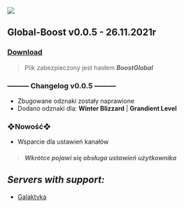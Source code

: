 ![](https://cdn.discordapp.com/attachments/901198788486631514/901198845852131448/Global-Boost.png)

## **Global-Boost v0.0.5 - 26.11.2021r**
### [**Download**](https://www.mediafire.com/file/psfrwweuu32b9w1/Global_Boost_v0.0.5.rar/file)
> Plik zabezpieczony jest hasłem ***BoostGlobal***

### **——— Changelog v0.0.5 ———**
- Zbugowane odznaki zostały naprawione
- Dodano odznaki dla: **Winter Blizzard** | **Grandient Level**

### **❖Nowość❖**
- Wsparcie dla ustawień kanałów

> ##### ***Wkrótce pojawi się obsługa ustawień użytkownika***

## ***Servers with support:***
- [Galaktyka](https://discord.gg/tDdgaJJ)
